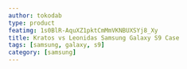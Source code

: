 ```yaml
---
author: tokodab
type: product
featimg: 1s0BlR-AquXZ1pktCmMmVKNBUXSYj8_Xy
title: Kratos vs Leonidas Samsung Galaxy S9 Case
tags: [samsung, galaxy, s9]
category: [samsung]
---
```

